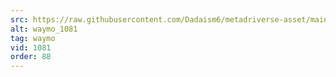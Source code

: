 ```yaml
---
src: https://raw.githubusercontent.com/Dadaism6/metadriverse-asset/main/script-waymo-output-newcompressed/waymo_1081.mp4
alt: waymo_1081
tag: waymo
vid: 1081
order: 88
---
```

